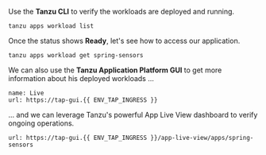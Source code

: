 Use the **Tanzu CLI** to verify the workloads are deployed and running. 
```execute
tanzu apps workload list
```

Once the status shows **Ready**, let's see how to access our application.
```execute
tanzu apps workload get spring-sensors
```

We can also use the **Tanzu Application Platform GUI** to get more information about his deployed workloads ...
```dashboard:open-url
name: Live
url: https://tap-gui.{{ ENV_TAP_INGRESS }}
```

... and we can leverage Tanzu's powerful App Live View dashboard to verify ongoing operations.
```dashboard:open-url
url: https://tap-gui.{{ ENV_TAP_INGRESS }}/app-live-view/apps/spring-sensors
```
